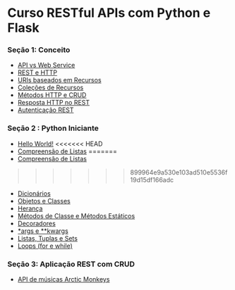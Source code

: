 # Curso RESTful APIs com Python e Flask

### Seção 1: Conceito

* [API vs Web Service](https://github.com/DiegoCorredeira/Curso-REST-API--Flask/blob/main/apivswebservice.md)
* [REST e HTTP](https://github.com/DiegoCorredeira/Curso-REST-API--Flask/blob/main/restehttp.md)
* [URIs baseados em Recursos](https://github.com/DiegoCorredeira/Curso-REST-API--Flask/blob/main/urisemrecursos.md)
* [Coleções de Recursos](https://github.com/DiegoCorredeira/Curso-REST-API--Flask/blob/main/colecaoderecursos.md)
* [Métodos HTTP e CRUD](https://github.com/DiegoCorredeira/Curso-REST-API--Flask/blob/main/metodoshttpecrud.md)
* [Resposta HTTP no REST](https://github.com/DiegoCorredeira/Curso-REST-API--Flask/blob/main/respostarest.md)
* [Autenticação REST](https://github.com/DiegoCorredeira/Curso-REST-API--Flask/blob/main/autenticacaorest.md)

### Seção 2 : Python Iniciante

* [Hello World!](https://github.com/DiegoCorredeira/Curso-REST-API--Flask/blob/main/pythonIniciante/01.py)
<<<<<<< HEAD
* [Compreensão de Listas](https://github.com/DiegoCorredeira/Curso-REST-API--Flask/blob/main/pythonIniciante/Compreens%C3%A3odeLista(ListComprehension))
=======
* [Compreensão de Listas](https://github.com/DiegoCorredeira/Curso-REST-API--Flask/blob/main/pythonIniciante/Compreens%C3%A3odeLista(ListComprehension).ipynb)
>>>>>>> 899964e9a530e103ad510e5536f19d15df166adc
* [Dicionários](https://github.com/DiegoCorredeira/Curso-REST-API--Flask/blob/main/pythonIniciante/Dicion%C3%A1rios.ipynb)
* [Objetos e Classes](https://github.com/DiegoCorredeira/Curso-REST-API--Flask/blob/main/pythonIniciante/ClassesEObjetos.ipynb)
* [Herança](https://github.com/DiegoCorredeira/Curso-REST-API--Flask/blob/main/pythonIniciante/Heran%C3%A7a.ipynb)
* [Métodos de Classe e Métodos Estáticos](https://github.com/DiegoCorredeira/Curso-REST-API--Flask/blob/main/pythonIniciante/MetodosDeClassesEstaticos.ipynb)
* [Decoradores](https://github.com/DiegoCorredeira/Curso-REST-API--Flask/blob/main/pythonIniciante/Decoradores.ipynb)
* [*args e **kwargs](https://github.com/DiegoCorredeira/Curso-REST-API--Flask/blob/main/pythonIniciante/argsEKwargs.ipynb)
* [Listas, Tuplas e Sets](https://github.com/DiegoCorredeira/Curso-REST-API--Flask/blob/main/pythonIniciante/listas_tuplas_sets.ipynb)
* [Loops (for e while)](https://github.com/DiegoCorredeira/Curso-REST-API--Flask/blob/main/pythonIniciante/Loops(whileefor).ipynb)

### Seção 3: Aplicação REST com CRUD

* [API de músicas Arctic Monkeys](https://github.com/DiegoCorredeira/Curso-REST-API--Flask/tree/api%2Breadme/AplicacaoRestCrud)
